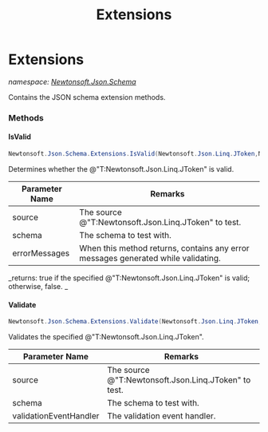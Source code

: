 ﻿---
title: Extensions
---

# Extensions
_namespace: [Newtonsoft.Json.Schema](N-Newtonsoft.Json.Schema.html)_

Contains the JSON schema extension methods.

### Methods

#### IsValid
```csharp
Newtonsoft.Json.Schema.Extensions.IsValid(Newtonsoft.Json.Linq.JToken,Newtonsoft.Json.Schema.JsonSchema,System.Collections.Generic.IList{System.String}@)
```
Determines whether the @"T:Newtonsoft.Json.Linq.JToken" is valid.

|Parameter Name|Remarks|
|--------------|-------|
|source|The source @"T:Newtonsoft.Json.Linq.JToken" to test.|
|schema|The schema to test with.|
|errorMessages|When this method returns, contains any error messages generated while validating. |

_returns: true if the specified @"T:Newtonsoft.Json.Linq.JToken" is valid; otherwise, false.
            _

#### Validate
```csharp
Newtonsoft.Json.Schema.Extensions.Validate(Newtonsoft.Json.Linq.JToken,Newtonsoft.Json.Schema.JsonSchema,Newtonsoft.Json.Schema.ValidationEventHandler)
```
Validates the specified @"T:Newtonsoft.Json.Linq.JToken".

|Parameter Name|Remarks|
|--------------|-------|
|source|The source @"T:Newtonsoft.Json.Linq.JToken" to test.|
|schema|The schema to test with.|
|validationEventHandler|The validation event handler.|





